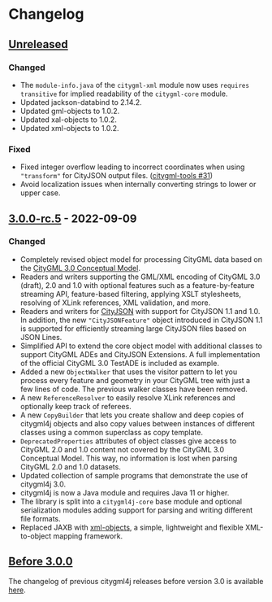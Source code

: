 # Changelog

## [Unreleased]
### Changed
- The `module-info.java` of the `citygml-xml` module now uses `requires transitive` for implied readability
  of the `citygml-core` module.
- Updated jackson-databind to 2.14.2.
- Updated gml-objects to 1.0.2.
- Updated xal-objects to 1.0.2.
- Updated xml-objects to 1.0.2.

### Fixed
- Fixed integer overflow leading to incorrect coordinates when using `"transform"` for CityJSON output files.
  ([citygml-tools #31](https://github.com/citygml4j/citygml-tools/issues/31))
- Avoid localization issues when internally converting strings to lower or upper case.

## [3.0.0-rc.5] - 2022-09-09
### Changed
- Completely revised object model for processing CityGML data based on the
  [CityGML 3.0 Conceptual Model](https://docs.ogc.org/is/20-010/20-010.html).
- Readers and writers supporting the GML/XML encoding of CityGML 3.0 (draft), 2.0 and 1.0 with optional features such
  as a feature-by-feature streaming API, feature-based filtering, applying XSLT stylesheets, resolving of XLink
  references, XML validation, and more.
- Readers and writers for [CityJSON](https://www.cityjson.org/) with support for CityJSON 1.1 and 1.0. In addition,
  the new `"CityJSONFeature"` object introduced in CityJSON 1.1 is supported for efficiently streaming large CityJSON
  files based on JSON Lines.
- Simplified API to extend the core object model with additional classes to support CityGML ADEs and CityJSON
  Extensions. A full implementation of the official CityGML 3.0 TestADE is included as example.
- Added a new `ObjectWalker` that uses the visitor pattern to let you process every feature and geometry in your
  CityGML tree with just a few lines of code. The previous walker classes have been removed.
- A new `ReferenceResolver` to easily resolve XLink references and optionally keep track of referees.
- A new `CopyBuilder` that lets you create shallow and deep copies of citygml4j objects and also copy values between
  instances of different classes using a common superclass as copy template.
- `DeprecatedProperties` attributes of object classes give access to CityGML 2.0 and 1.0 content not covered by the
  CityGML 3.0 Conceptual Model. This way, no information is lost when parsing CityGML 2.0 and 1.0 datasets.
- Updated collection of sample programs that demonstrate the use of citygml4j 3.0.
- citygml4j is now a Java module and requires Java 11 or higher.
- The library is split into a `citygml4j-core` base module and optional serialization modules adding support
  for parsing and writing different file formats.
- Replaced JAXB with [xml-objects](https://github.com/xmlobjects), a simple, lightweight and flexible XML-to-object
  mapping framework.

## [Before 3.0.0]
The changelog of previous citygml4j releases before version 3.0 is available
[here](https://github.com/citygml4j/citygml4j/blob/citygml4j-v2/CHANGES.md).

[Unreleased]: https://github.com/citygml4j/citygml4j/compare/v3.0.0-rc.5..HEAD
[3.0.0-rc.5]: https://github.com/citygml4j/citygml4j/releases/tag/v3.0.0-rc.5
[Before 3.0.0]: https://github.com/citygml4j/citygml4j/blob/citygml4j-v2/CHANGES.md